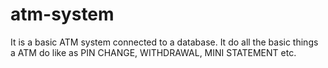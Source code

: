 # atm-system
It is a basic ATM system connected to a database. It do all the basic things a ATM do like as PIN CHANGE, WITHDRAWAL, MINI STATEMENT etc.
